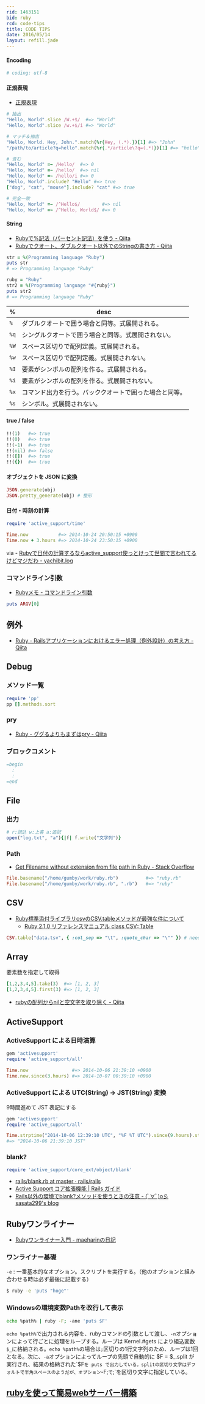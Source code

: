```yaml
---
rid: 1463151
bid: ruby
rcd: code-tips
title: CODE TIPS
date: 2016/05/14
layout: refill.jade
---
```


#### Encoding

```ruby
# coding: utf-8
```

#### 正規表現

- [正規表現](http://docs.ruby-lang.org/ja/2.2.0/doc/spec=2fregexp.html)

```ruby
# 抽出
"Hello, World".slice /W.+$/  #=> "World"
"Hello, World".slice /w.+$/i #=> "World"

# マッチ＆抽出
"Hello, World. Hey, John.".match(%r{Hey, (.*).})[1] #=> "John"
"/path/to/article?q=hello".match(%r{.*/article\?q=(.*)})[1] #=> "hello"

# 含む
"Hello, World" =~ /Hello/  #=> 0
"Hello, World" =~ /hello/  #=> nil
"Hello, World" =~ /hello/i #=> 0
"Hello, World".include? "Hello" #=> true
["dog", "cat", "mouse"].include? "cat" #=> true

# 完全一致
"Hello, World" =~ /^Hello$/        #=> nil
"Hello, World" =~ /^Hello, World$/ #=> 0
```

#### String

- [Rubyで%記法（パーセント記法）を使う - Qiita](http://qiita.com/mogulla3/items/46bb876391be07921743)
- [Rubyでクオート、ダブルクオート以外でのStringの書き方 - Qiita](http://qiita.com/tsugi2009/items/dc974669e55a2cbe2809)

```ruby
str = %(Programming language "Ruby")
puts str
# => Programming language "Ruby"

ruby = "Ruby"
str2 = %(Programming language "#{ruby}")
puts str2
# => Programming language "Ruby"
```

| %    | desc |
|------|----------------------------------------|
| `%`  | ダブルクオートで囲う場合と同等。式展開される。 |
| `%q` | シングルクオートで囲う場合と同等。式展開されない。 |
| `%W` | スペース区切りで配列定義。式展開される。 |
| `%w` | スペース区切りで配列定義。式展開されない。 |
| `%I` | 要素がシンボルの配列を作る。式展開される。 |
| `%i` | 要素がシンボルの配列を作る。式展開されない。 |
| `%x` | コマンド出力を行う。バッククオートで囲った場合と同等。 |
| `%s` | シンボル。式展開されない。 |

#### true / false

```ruby
!!(1)   #=> true
!!(0)   #=> true
!!(-1)  #=> true
!!(nil) #=> false
!!([])  #=> true
!!({})  #=> true
```

#### オブジェクトを JSON に変換
```ruby
JSON.generate(obj)
JSON.pretty_generate(obj) # 整形
```

#### 日付・時刻の計算
```ruby
require 'active_support/time'

Time.now           #=> 2014-10-24 20:50:15 +0900
Time.now + 3.hours #=> 2014-10-24 23:50:15 +0900
```
via - [Rubyで日付の計算するならactive_support使っとけって世間で言われてるけどマジだわ - yachibit.log](http://yachibit.hatenablog.jp/entry/2013/06/08/030926)

### コマンドライン引数

- [Rubyメモ - コマンドライン引数](http://www2.atwiki.jp/kmo2/pages/16.html)

```ruby
puts ARGV[0]
```


## 例外
- [Ruby - Railsアプリケーションにおけるエラー処理（例外設計）の考え方 - Qiita](http://qiita.com/jnchito/items/3ef95ea144ed15df3637)


## Debug

### メソッド一覧

```ruby
require 'pp'
pp [].methods.sort
```

### pry
- [Ruby - ググるよりもまずはpry - Qiita](http://qiita.com/Kokudori/items/2b36068cdf2e40e75c2d)

### ブロックコメント

```ruby
=begin
  :
  :
=end
```


## File

### 出力
```ruby
# r:読込 w:上書 a:追記
open("log.txt", "a"){|f| f.write("文字列")}
```

### Path
- [Get Filename without extension from file path in Ruby - Stack Overflow](http://stackoverflow.com/questions/374326/get-filename-without-extension-from-file-path-in-ruby)

```ruby
File.basename("/home/gumby/work/ruby.rb")          #=> "ruby.rb"
File.basename("/home/gumby/work/ruby.rb", ".rb")   #=> "ruby"
```


## CSV
- [Ruby標準添付ライブラリcsvのCSV.tableメソッドが最強な件について](http://melborne.github.io/2013/01/24/csv-table-method-is-awesome/)
    - [Ruby 2.1.0 リファレンスマニュアル class CSV::Table](http://docs.ruby-lang.org/ja/2.1.0/class/CSV=3a=3aTable.html)

```ruby
CSV.table("data.tsv", { :col_sep => "\t", :quote_char => "\"" }) # needs header row
```


## Array

要素数を指定して取得
```ruby
[1,2,3,4,5].take(3)  #=> [1, 2, 3]
[1,2,3,4,5].first(3) #=> [1, 2, 3]
```

- [rubyの配列からnilと空文字を取り除く - Qiita](http://qiita.com/ta1kt0me@github/items/33c4d37a65b69b75ee40)


## ActiveSupport

### ActiveSupport による日時演算
```ruby
gem 'activesupport'
require 'active_support/all'

Time.now                #=> 2014-10-06 21:39:10 +0900
Time.now.since(3.hours) #=> 2014-10-07 00:39:10 +0900
```

### ActiveSupport による UTC(String) → JST(String) 変換
9時間進めて JST 表記にする
```ruby
gem 'activesupport'
require 'active_support/all'

Time.strptime("2014-10-06 12:39:10 UTC", "%F %T UTC").since(9.hours).strftime("%F %T JST")
#=> "2014-10-06 21:39:10 JST"
```

### blank?
```ruby
require 'active_support/core_ext/object/blank'
```

- [rails/blank.rb at master · rails/rails](https://github.com/rails/rails/blob/master/activesupport/lib/active_support/core_ext/object/blank.rb)
- [Active Support コア拡張機能 | Rails ガイド](http://railsguides.jp/active_support_core_extensions.html)
- [Rails以外の環境でblank?メソッドを使うときの注意 - (ﾟ∀ﾟ)o彡 sasata299's blog](http://blog.livedoor.jp/sasata299/archives/51495666.html)


## Rubyワンライナー

- [Rubyワンライナー入門 - maeharinの日記](http://d.hatena.ne.jp/maeharin/20130113/ruby_oneliner)

### ワンライナー基礎

`-e`
: 一番基本的なオプション。スクリプトを実行する。（他のオプションと組み合わせる時は必ず最後に記載する）

```bash
$ ruby -e 'puts "hoge"'
```

### Windowsの環境変数Pathを改行して表示

```bash
echo %path% | ruby -F; -ane 'puts $F'
```

`echo %path%`で出力される内容を、rubyコマンドの引数として渡し、`-n`オプションによって行ごとに処理をループする。ループは Kernel.#gets により組込変数`$_`に格納される。`echo %path%`の場合は`;`区切りの1行文字列のため、ループは1回となる。次に、`-a`オプションによってループの先頭で自動的に $F = $_.split が実行され、結果の格納された`$F`を puts で出力している。splitの区切り文字はデフォルトで半角スペースのようだが、オプション`-F;`で`;`を区切り文字に指定している。

## [rubyを使って簡易webサーバー構築](https://gist.github.com/manji6/5056073)
